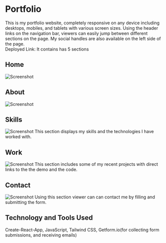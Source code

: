 # Portfolio

This is my portfolio website, completely responsive on any device including desktops, mobiles, and tablets with various screen sizes. Using the header links on the navigation bar, viewers can easily jump between different sections on the page. My social handles are also available on the left side of the page.<br>
Deployed Link: 
It contains has 5 sections
## Home
![Screenshot]('./src/assets/home.png') 
## About
![Screenshot]('./src/assets/about.png')
## Skills
![Screenshot]('./src/assets/skills.png')
This section displays my skills and the technologies I have worked with.
## Work
![Screenshot]('./src/assets/work.png')
This section includes some of my recent projects with direct links to the the demo and the code.
## Contact
![Screenshot]('./src/assets/contact.png')
Using this section viewer can can contact me by filling and submitting the form.

## Technology and Tools Used
Create-React-App, JavaScript, Tailwind CSS, Getform.io(for collecting form submissions, and receiving emails)